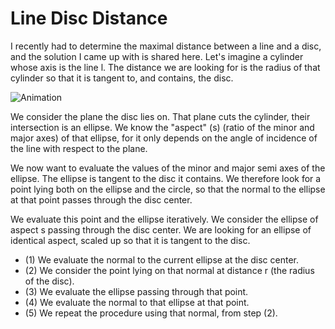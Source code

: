 
# Line Disc Distance

I recently had to determine the maximal distance between a line and a disc, and the solution I came up with is shared here. Let's imagine a cylinder whose axis is the line l. The distance we are looking for is the radius of that cylinder so that it is tangent to, and contains, the disc.

![Animation](Animation.gif)

We consider the plane the disc lies on. That plane cuts the cylinder, their intersection is an ellipse. We know the "aspect" (s) (ratio of the minor and major axes) of that ellipse, for it only depends on the angle of incidence of the line with respect to the plane.

We now want to evaluate the values of the minor and major semi axes of the ellipse. The ellipse is tangent to the disc it contains. We therefore look for a point lying both on the ellipse and the circle, so that the normal to the ellipse at that point passes through the disc center.

We evaluate this point and the ellipse iteratively. We consider the ellipse of aspect s passing through the disc center. We are looking for an ellipse of identical aspect, scaled up so that it is tangent to the disc.

* (1) We evaluate the normal to the current ellipse at the disc center.<br />
* (2) We consider the point lying on that normal at distance r (the radius of the disc).<br />
* (3) We evaluate the ellipse passing through that point.<br />
* (4) We evaluate the normal to that ellipse at that point.<br />
* (5) We repeat the procedure using that normal, from step (2).<br />

